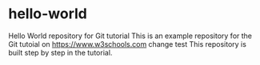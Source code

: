# hello-world
Hello World repository for Git tutorial
This is an example repository for the Git tutoial on https://www.w3schools.com
change test
This repository is built step by step in the tutorial.

